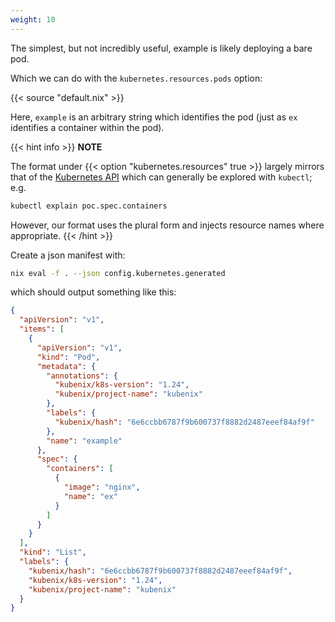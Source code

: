 ```yaml
---
weight: 10
---
```


The simplest, but not incredibly useful, example is likely deploying a bare pod.

Which we can do with the `kubernetes.resources.pods` option:

{{< source "default.nix" >}}

Here, `example` is an arbitrary string which identifies the pod (just as `ex` identifies a container within the pod).

{{< hint info >}}
**NOTE**

The format under {{< option "kubernetes.resources" true >}} largely mirrors that of the [Kubernetes API](https://kubernetes.io/docs/reference/generated/kubernetes-api/v1.25/) which can generally be explored with `kubectl`; e.g.

```sh
kubectl explain poc.spec.containers
```

However, our format uses the plural form and injects resource names where appropriate.
{{< /hint >}}

Create a json manifest with:

```sh
nix eval -f . --json config.kubernetes.generated
```

which should output something like this:

```json
{
  "apiVersion": "v1",
  "items": [
    {
      "apiVersion": "v1",
      "kind": "Pod",
      "metadata": {
        "annotations": {
          "kubenix/k8s-version": "1.24",
          "kubenix/project-name": "kubenix"
        },
        "labels": {
          "kubenix/hash": "6e6ccbb6787f9b600737f8882d2487eeef84af9f"
        },
        "name": "example"
      },
      "spec": {
        "containers": [
          {
            "image": "nginx",
            "name": "ex"
          }
        ]
      }
    }
  ],
  "kind": "List",
  "labels": {
    "kubenix/hash": "6e6ccbb6787f9b600737f8882d2487eeef84af9f",
    "kubenix/k8s-version": "1.24",
    "kubenix/project-name": "kubenix"
  }
}
```
